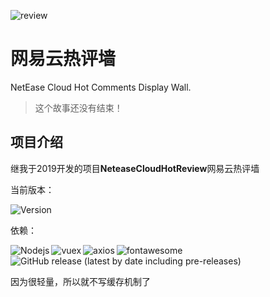 ![review](https://cdn.jsdelivr.net/gh/pluginskers/ImgBed/c3b14ecc6c3882bdeb5ee4768f13cead20210410143122.png)

# 网易云热评墙

NetEase Cloud Hot Comments Display Wall.

> 这个故事还没有结束！

## 项目介绍 ##

继我于2019开发的项目**NeteaseCloudHotReview**网易云热评墙

当前版本：

![Version](https://img.shields.io/badge/Version-1.0.1-green)

依赖：

<img alt="Nodejs" src="https://img.shields.io/npm/v/node?label=Nodejs" style="display: inline;margin-right: 3px !important"><img alt="vuex" src="https://img.shields.io/npm/v/vuex?label=vuex" style="display: inline;margin-right: 3px !important"><img alt="axios" src="https://img.shields.io/npm/v/axios?label=axios" style="display: inline;margin-right: 3px !important"><img alt="fontawesome" src="https://img.shields.io/npm/v/fontawesome?label=fontawesome" style="display: inline;margin-right: 3px !important"><img alt="GitHub release (latest by date including pre-releases)" src="https://img.shields.io/github/v/release/Binaryify/NeteaseCloudMusicApi?include_prereleases&label=API" style="display: inline;margin-right: 3px !important">

因为很轻量，所以就不写缓存机制了